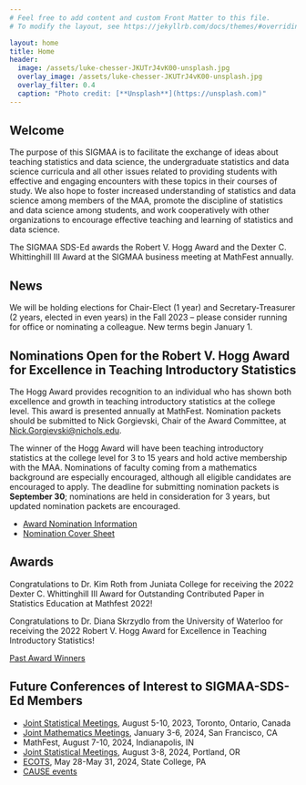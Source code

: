 ```yaml
---
# Feel free to add content and custom Front Matter to this file.
# To modify the layout, see https://jekyllrb.com/docs/themes/#overriding-theme-defaults

layout: home
title: Home
header:
  image: /assets/luke-chesser-JKUTrJ4vK00-unsplash.jpg
  overlay_image: /assets/luke-chesser-JKUTrJ4vK00-unsplash.jpg
  overlay_filter: 0.4
  caption: "Photo credit: [**Unsplash**](https://unsplash.com)"
---
```


## Welcome

The purpose of this SIGMAA is to facilitate the exchange of ideas about teaching statistics and data science, the undergraduate statistics and data science curricula and all other issues related to providing students with effective and engaging encounters with these topics in their courses of study.  We also hope to foster increased understanding of statistics and data science among members of the MAA, promote the discipline of statistics and data science among students, and work cooperatively with other organizations to encourage effective teaching and learning of statistics and data science.

The SIGMAA SDS-Ed awards the Robert V. Hogg Award and the Dexter C. Whittinghill III Award at the SIGMAA business meeting at MathFest annually.

## News

We will be holding elections for Chair-Elect (1 year) and Secretary-Treasurer (2 years, elected in even years) in the Fall 2023 – please consider running for office or nominating a colleague. New terms begin January 1.

## Nominations Open for the Robert V. Hogg Award for Excellence in Teaching Introductory Statistics

The Hogg Award provides recognition to an individual who has shown both excellence and growth in teaching introductory statistics at the college level. This award is presented annually at MathFest. Nomination packets should be submitted to Nick Gorgievski, Chair of the Award Committee, at [Nick.Gorgievski@nichols.edu](mailto:Nick.Gorgievski@nichols.edu).

The winner of the Hogg Award will have been teaching introductory statistics at the college level for 3 to 15 years and hold active membership with the MAA. Nominations of faculty coming from a mathematics background are especially encouraged, although all eligible candidates are encouraged to apply. The deadline for submitting nomination packets is **September 30**; nominations are held in consideration for 3 years, but updated nomination packets are encouraged.

- [Award Nomination Information](https://docs.google.com/document/d/1lQmHzuSOLMG9oN2qz0BoWBinmo8KUO6aC0W9Hkgu0cM/edit?usp=sharing)
- [Nomination Cover Sheet](/Hogg_award/SIGMAA-Award-Nomination-Cover-Sheet.pdf)

## Awards

Congratulations to Dr. Kim Roth from Juniata College for receiving the 2022 Dexter C. Whittinghill III Award for Outstanding Contributed Paper in Statistics Education at Mathfest 2022!

Congratulations to Dr. Diana Skrzydlo from the University of Waterloo for receiving the 2022 Robert V. Hogg Award for Excellence in Teaching Introductory Statistics!

[Past Award Winners](/awards)

## Future Conferences of Interest to SIGMAA-SDS-Ed Members

- [Joint Statistical Meetings](https://ww2.amstat.org/meetings/jsm/2023/), August 5-10, 2023, Toronto, Ontario, Canada
- [Joint Mathematics Meetings](https://www.jointmathematicsmeetings.org/meetings/national/jmm2024/2300_program.html), January 3-6, 2024, San Francisco, CA
- MathFest, August 7-10, 2024, Indianapolis, IN
- [Joint Statistical Meetings](https://ww2.amstat.org/meetings/jsm/2024/), August 3-8, 2024, Portland, OR
- [ECOTS](https://www.causeweb.org/cause/ecots/ecots24), May 28-May 31, 2024, State College, PA
- [CAUSE events](https://causeweb.org/cause/events)
